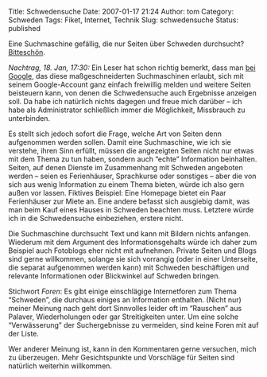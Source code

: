 Title: Schwedensuche
Date: 2007-01-17 21:24
Author: tom
Category: Schweden
Tags: Fiket, Internet, Technik
Slug: schwedensuche
Status: published

Eine Suchmaschine gefällig, die nur Seiten über Schweden durchsucht?
[Bitteschön](http://www.fiket.de/schwedensuche/).

*Nachtrag, 18. Jan, 17:30:* Ein Leser hat schon richtig bemerkt, dass
man [bei
Google](http://www.google.com/coop/cse?cx=012809094887344558208%3Acv6si7jspiy),
das diese maßgeschneiderten Suchmaschinen erlaubt, sich mit seinem
Google-Account ganz einfach freiwillig melden und weitere Seiten
beisteuern kann, von denen die Schwedensuche auch Ergebnisse anzeigen
soll. Da habe ich natürlich nichts dagegen und freue mich darüber – ich
habe als Administrator schließlich immer die Möglichkeit, Missbrauch zu
unterbinden.

Es stellt sich jedoch sofort die Frage, welche Art von Seiten denn
aufgenommen werden sollen. Damit eine Suchmaschine, wie ich sie
verstehe, ihren Sinn erfüllt, müssen die angezeigten Seiten nicht nur
etwas mit dem Thema zu tun haben, sondern auch “echte” Information
beinhalten. Seiten, auf denen Dienste im Zusammenhang mit Schweden
angeboten werden – seien es Ferienhäuser, Sprachkurse oder sonstiges –
aber die von sich aus wenig Information zu einem Thema bieten, würde ich
also gern außen vor lassen. Fiktives Beispiel: Eine Homepage bietet ein
Paar Ferienhäuser zur Miete an. Eine andere befasst sich ausgiebig
damit, was man beim Kauf eines Hauses in Schweden beachten muss.
Letztere würde ich in die Schwedensuche einbeziehen, erstere nicht.

Die Suchmaschine durchsucht Text und kann mit Bildern nichts anfangen.
Wiederum mit dem Argument des Informationsgehalts würde ich daher zum
Beispiel auch Fotoblogs eher nicht mit aufnehmen. Private Seiten und
Blogs sind gerne willkommen, solange sie sich vorrangig (oder in einer
Unterseite, die separat aufgenommen werden kann) mit Schweden
beschäftigen und relevante Informationen oder Blickwinkel auf Schweden
bringen.

Stichwort *Foren*: Es gibt einige einschlägige Internetforen zum Thema
“Schweden”, die durchaus einiges an Information enthalten. (Nicht nur)
meiner Meinung nach geht dort Sinnvolles leider oft im “Rauschen” aus
Palaver, Wiederholungen oder gar Streitigkeiten unter. Um eine solche
“Verwässerung” der Suchergebnisse zu vermeiden, sind keine Foren mit auf
der Liste.

Wer anderer Meinung ist, kann in den Kommentaren gerne versuchen, mich
zu überzeugen. Mehr Gesichtspunkte und Vorschläge für Seiten sind
natürlich weiterhin willkommen.

